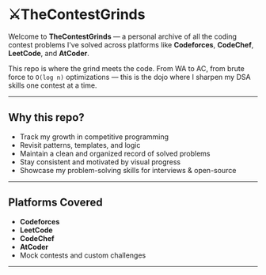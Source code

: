 # ⚔TheContestGrinds

Welcome to **TheContestGrinds** — a personal archive of all the coding contest problems I've solved across platforms like **Codeforces**, **CodeChef**, **LeetCode**, and **AtCoder**.

This repo is where the grind meets the code. From WA to AC, from brute force to `O(log n)` optimizations — this is the dojo where I sharpen my DSA skills one contest at a time.

---

## Why this repo?

- Track my growth in competitive programming
- Revisit patterns, templates, and logic
- Maintain a clean and organized record of solved problems
- Stay consistent and motivated by visual progress
- Showcase my problem-solving skills for interviews & open-source

---

## Platforms Covered

- **Codeforces**
- **LeetCode**
- **CodeChef**
- **AtCoder**
- Mock contests and custom challenges

---
